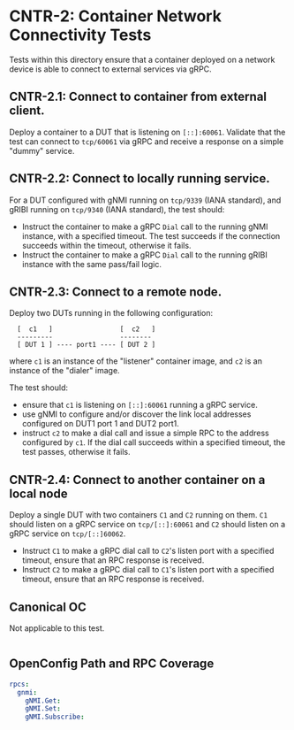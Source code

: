# CNTR-2: Container Network Connectivity Tests

Tests within this directory ensure that a container deployed on a network
device is able to connect to external services via gRPC.

## CNTR-2.1: Connect to container from external client.

Deploy a container to a DUT that is listening on `[::]:60061`. Validate that the
test can connect to `tcp/60061` via gRPC and receive a response on a simple
"dummy" service.

## CNTR-2.2: Connect to locally running service.

For a DUT configured with gNMI running on `tcp/9339` (IANA standard), and gRIBI
running on `tcp/9340` (IANA standard), the test should:

*   Instruct the container to make a gRPC `Dial` call to the running gNMI
    instance, with a specified timeout. The test succeeds if the connection
    succeeds within the timeout, otherwise it fails.
*   Instruct the container to make a gRPC `Dial` call to the running gRIBI
    instance with the same pass/fail logic.

## CNTR-2.3: Connect to a remote node.

Deploy two DUTs running in the following configuration:

```
  [  c1   ]                 [  c2   ]
  ---------                 --------
  [ DUT 1 ] ---- port1 ---- [ DUT 2 ]
```

where `c1` is an instance of the "listener" container image, and `c2` is an
instance of the "dialer" image.

The test should:

*   ensure that `c1` is listening on `[::]:60061` running a gRPC service.
*   use gNMI to configure and/or discover the link local addresses configured on
    DUT1 port 1 and DUT2 port1.
*   instruct `c2` to make a dial call and issue a simple RPC to the address
    configured by `c1`. If the dial call succeeds within a specified timeout,
    the test passes, otherwise it fails.

## CNTR-2.4: Connect to another container on a local node

Deploy a single DUT with two containers `C1` and `C2` running on them. `C1`
should listen on a gRPC service on `tcp/[::]:60061` and `C2` should listen on a
gRPC service on `tcp/[::]60062`.

*   Instruct `C1` to make a gRPC dial call to `C2`'s listen port with a
    specified timeout, ensure that an RPC response is received.
*   Instruct `C2` to make a gRPC dial call to `C1`'s listen port with a
    specified timeout, ensure that an RPC response is received.

## Canonical OC

Not applicable to this test.

```json
```

## OpenConfig Path and RPC Coverage

```yaml
rpcs:
  gnmi:
    gNMI.Get:
    gNMI.Set:
    gNMI.Subscribe:
```
